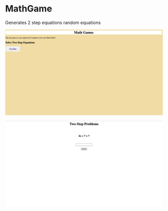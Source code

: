 # MathGame
Generates 2 step equations random equations 

![Preview1](./images/home.PNG)


![Preview1](./images/twostep.PNG)
